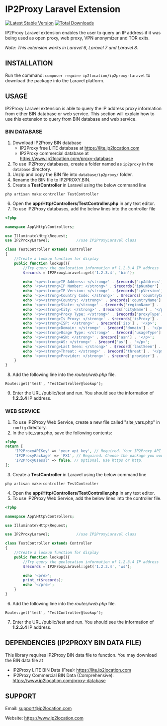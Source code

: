 # IP2Proxy Laravel Extension
[![Latest Stable Version](https://img.shields.io/packagist/v/ip2location/ip2proxy-laravel.svg)](https://packagist.org/packages/ip2location/ip2proxy-laravel)
[![Total Downloads](https://img.shields.io/packagist/dt/ip2location/ip2proxy-laravel.svg?style=flat-square)](https://packagist.org/packages/ip2location/ip2proxy-laravel)

IP2Proxy Laravel extension enables the user to query an IP address if it was being used as open proxy, web proxy, VPN anonymizer and TOR exits.

*Note: This extension works in Laravel 6, Laravel 7 and Laravel 8.*


## INSTALLATION

Run the command: `composer require ip2location/ip2proxy-laravel` to download the package into the Laravel platform.

## USAGE

IP2Proxy Laravel extension is able to query the IP address proxy information from either BIN database or web service. This section will explain how to use this extension to query from BIN database and web service.

### BIN DATABASE

1. Download IP2Proxy BIN database
    - IP2Proxy free LITE database at https://lite.ip2location.com
    - IP2Proxy commercial database at https://www.ip2location.com/proxy-database
2. To use IP2Proxy databases, create a folder named as `ip2proxy` in the `database` directory.
3. Unzip and copy the BIN file into `database/ip2proxy/` folder. 
4. Rename the BIN file to IP2PROXY.BIN.
5. Create a **TestController** in Laravel using the below command line
```
php artisan make:controller TestController
```
6. Open the **app/Http/Controllers/TestController.php** in any text editor.
7. To use IP2Proxy databases, add the below lines into the controller file
```php
<?php

namespace App\Http\Controllers;

use Illuminate\Http\Request;
use IP2ProxyLaravel;            //use IP2ProxyLaravel class

class TestController extends Controller
{
    //Create a lookup function for display
    public function lookup(){
        //Try query the geolocation information of 1.2.3.4 IP address
        $records = IP2ProxyLaravel::get('1.2.3.4', 'bin');

        echo '<p><strong>IP Address: </strong>' . $records['ipAddress'] . '</p>';
        echo '<p><strong>IP Number: </strong>' . $records['ipNumber'] . '</p>';
        echo '<p><strong>IP Version: </strong>' . $records['ipVersion'] . '</p>';
        echo '<p><strong>Country Code: </strong>' . $records['countryCode'] . '</p>';
        echo '<p><strong>Country: </strong>' . $records['countryName'] . '</p>';
        echo '<p><strong>State: </strong>' . $records['regionName'] . '</p>';
        echo '<p><strong>City: </strong>' . $records['cityName'] . '</p>';
        echo '<p><strong>Proxy Type: </strong>' . $records['proxyType'] . '</p>';
        echo '<p><strong>Is Proxy: </strong>' . $records['isProxy'] . '</p>';
        echo '<p><strong>ISP: </strong>' . $records['isp'] . '</p>';
        echo '<p><strong>Domain: </strong>' . $record['domain'] . '</p>';
        echo '<p><strong>Usage Type: </strong>' . $record['usageType'] . '</p>';
        echo '<p><strong>ASN: </strong>' . $record['asn'] . '</p>';
        echo '<p><strong>AS: </strong>' . $record['as'] . '</p>';
        echo '<p><strong>Last Seen: </strong>' . $record['lastSeen'] . '</p>';
        echo '<p><strong>Threat: </strong>' . $record['threat'] . '</p>';
        echo '<p><strong>Provider: </strong>' . $record['provider'] . '</p>';
    }
}
```
8. Add the following line into the *routes/web.php* file.
```
Route::get('test', 'TestController@lookup');
```
9. Enter the URL <your domain>/public/test and run. You should see the information of **1.2.3.4** IP address.

### WEB SERVICE

1. To use IP2Proxy Web Service, create a new file called "site_vars.php" in `config` directory.
2. In the site_vars.php, save the following contents:
```php
<?php
return [
    'IP2ProxyAPIKey' => 'your_api_key', // Required. Your IP2Proxy API key.
    'IP2ProxyPackage' => 'PX1', // Required. Choose the package you would like to use.
    'IP2ProxyUsessl' => false, // Optional. Use https or http.
];
```
3. Create a **TestController** in Laravel using the below command line
```
php artisan make:controller TestController
```
4. Open the **app/Http/Controllers/TestController.php** in any text editor.
5. To use IP2Proxy Web Service, add the below lines into the controller file.
```php
<?php

namespace App\Http\Controllers;

use Illuminate\Http\Request;

use IP2ProxyLaravel;            //use IP2ProxyLaravel class

class TestController extends Controller
{
    //Create a lookup function for display
    public function lookup(){
        //Try query the geolocation information of 1.2.3.4 IP address
        $records = IP2ProxyLaravel::get('1.2.3.4', 'ws');

        echo '<pre>';
        print_r($records);
        echo '</pre>';
    }
}

```
6. Add the following line into the *routes/web.php* file.
```
Route::get('test', 'TestController@lookup');
```
7. Enter the URL <your domain>/public/test and run. You should see the information of **1.2.3.4** IP address.

## DEPENDENCIES (IP2PROXY BIN DATA FILE)

This library requires IP2Proxy BIN data file to function. You may download the BIN data file at
* IP2Proxy LITE BIN Data (Free): https://lite.ip2location.com
* IP2Proxy Commercial BIN Data (Comprehensive): https://www.ip2location.com/proxy-database


## SUPPORT

Email: support@ip2location.com

Website: https://www.ip2location.com
